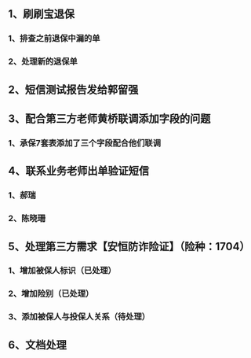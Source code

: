 ## 1、刷刷宝退保

### 	1、排查之前退保中漏的单

### 	2、处理新的退保单

## 2、短信测试报告发给郭留强

## 3、配合第三方老师黄桥联调添加字段的问题

### 	1、承保7套表添加了三个字段配合他们联调

## 4、联系业务老师出单验证短信

### 	1、郝瑞

### 	2、陈晓珊

## 5、处理第三方需求【安恒防诈险证】（险种：1704）

### 	1、增加被保人标识（已处理）

### 	2、增加险别（已处理）

### 	3、添加被保人与投保人关系（待处理）

## 6、文档处理